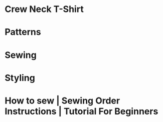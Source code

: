 # Crew Neck T-Shirt

<picture src="T-Shirt_01.jpg" alt="T-Shirt_01"></picture>

# Patterns

<picture src="T-Shirt_02.jpg" alt="T-Shirt_02"></picture>

<picture src="T-Shirt_04.png" alt="T-Shirt_04"></picture>

# Sewing

<picture src="T-Shirt_03.png" alt="T-Shirt_03"></picture>

# Styling

<picture src="T-Shirt_05.jpg" alt="T-Shirt_05"></picture>

# How to sew | Sewing Order Instructions | Tutorial For Beginners

<youtube embedId="-dL-Dcoafdw"></youtube>
